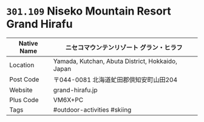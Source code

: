 # `301.109` Niseko Mountain Resort Grand Hirafu

| Native Name | ニセコマウンテンリゾート グラン・ヒラフ          |
|-------------|--------------------------------------------------|
| Location    | Yamada, Kutchan, Abuta District, Hokkaido, Japan |
| Post Code   | 〒044-0081 北海道虻田郡倶知安町山田204           |
| Website     | grand-hirafu.jp                                  |
| Plus Code   | VM6X+PC                                          |
| Tags        | #outdoor-activities #skiing                      |

